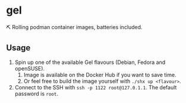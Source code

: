 # gel
⛏ Rolling podman container images, batteries included.

## Usage
1. Spin up one of the available Gel flavours (Debian, Fedora and openSUSE).
    1. Image is available on the Docker Hub if you want to save time.
    2. Or feel free to build the image yourself with `./shx up <flavour>`.
2. Connect to the SSH with `ssh -p 1122 root@127.0.1.1`. The default password is `root`.